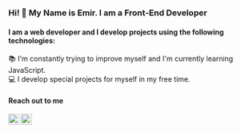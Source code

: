 ### Hi! 👋 My Name is Emir. I am a Front-End Developer

#### I am a web developer and I develop projects using the following technologies:

:books: I'm constantly trying to improve myself and I'm currently learning JavaScript.  
:computer: I develop special projects for myself in my free time.

#### Reach out to me

[<img width="22" src="https://unpkg.com/simple-icons@v9/icons/twitter.svg" align="left" />][twitter]
[<img width="22" src="https://unpkg.com/simple-icons@v9/icons/linkedin.svg" align="left" />][linkedin]

[twitter]: https://twitter.com/emirtncr
[linkedin]: https://www.linkedin.com/in/muhammedemirtuncer/
